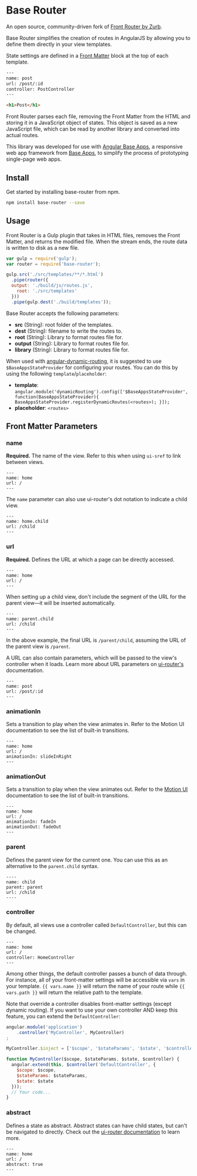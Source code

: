 # Base Router

An open source, community-driven fork of [Front Router by Zurb](https://github.com/zurb/front-router).

Base Router simplifies the creation of routes in AngularJS by allowing you to define them directly in your view templates.

State settings are defined in a [Front Matter](http://jekyllrb.com/docs/frontmatter/) block at the top of each template.

```html
---
name: post
url: /post/:id
controller: PostController
---

<h1>Post</h1>
```

Front Router parses each file, removing the Front Matter from the HTML and storing it in a JavaScript object of states. This object is saved as a new JavaScript file, which can be read by another library and converted into actual routes.

This library was developed for use with [Angular Base Apps](https://github.com/base-apps/angular-base-apps), a responsive web app framework from [Base Apps](https://github.com/base-apps), to simplify the process of prototyping single-page web apps.

## Install

Get started by installing base-router from npm.

```bash
npm install base-router --save
```

## Usage

Front Router is a Gulp plugin that takes in HTML files, removes the Front Matter, and returns the modified file. When the stream ends, the route data is written to disk as a new file.

```js
var gulp = require('gulp');
var router = require('base-router');

gulp.src('./src/templates/**/*.html')
  .pipe(router({
  output: './build/js/routes.js',
    root: './src/templates'
  }))
  .pipe(gulp.dest('./build/templates'));
```

Base Router accepts the following parameters:

  - **src** (String): root folder of the templates.
  - **dest** (String): filename to write the routes to.
  - **root** (String): Library to format routes file for.
  - **output** (String): Library to format routes file for.
  - **library** (String): Library to format routes file for.

When used with [angular-dynamic-routing](https://github.com/base-apps/angular-dynamic-routing), it is suggested to use  `$BaseAppsStateProvider` for configuring your routes.  You can do this by using the following `template`/`placeholder`:
  - **template**: `angular.module('dynamicRouting').config(['$BaseAppsStateProvider', function(BaseAppsStateProvider){ BaseAppsStateProvider.registerDynamicRoutes(<routes>); }]);`
  - **placeholder**: `<routes>`

## Front Matter Parameters

### name

**Required.** The name of the view. Refer to this when using `ui-sref` to link between views.

```
---
name: home
url: /
---
```

The `name` parameter can also use ui-router's dot notation to indicate a child view.

```
---
name: home.child
url: /child
---
```

### url

**Required.** Defines the URL at which a page can be directly accessed.

```
---
name: home
url: /
---
```

When setting up a child view, don't include the segment of the URL for the parent view&mdash;it will be inserted automatically.

```
---
name: parent.child
url: /child
---
```

 In the above example, the final URL is `/parent/child`, assuming the URL of the parent view is `/parent`.

 A URL can also contain parameters, which will be passed to the view's controller when it loads. Learn more about URL parameters on [ui-router's](https://github.com/angular-ui/ui-router/wiki/URL-Routing#url-parameters) documentation.

```
---
name: post
url: /post/:id
---
```

### animationIn

Sets a transition to play when the view animates in. Refer to the <a ui-sref="motion-ui">Motion UI</a> documentation to see the list of built-in transitions.

```
---
name: home
url: /
animationIn: slideInRight
---
```

### animationOut

Sets a transition to play when the view animates out. Refer to the [Motion UI](https://github.com/base-apps/angular-base-apps) documentation to see the list of built-in transitions.

```
---
name: home
url: /
animationIn: fadeIn
animationOut: fadeOut
---
```

### parent

Defines the parent view for the current one. You can use this as an alternative to the `parent.child` syntax.

```
----
name: child
parent: parent
url: /child
----
```

### controller

By default, all views use a controller called `DefaultController`, but this can be changed.

```
---
name: home
url: /
controller: HomeController
---
```

Among other things, the default controller passes a bunch of data through. For instance, all of your front-matter settings will be accessible via `vars` in your template. `{{ vars.name }}` will return the name of your route while `{{ vars.path }}` will return the relative path to the template.

Note that override a controller disables front-matter settings (except dynamic routing). If you want to use your own controller AND keep this feature, you can extend the `DefaultController`:</p>

```javascript
angular.module('application')
    .controller('MyController', MyController)
;

MyController.$inject = ['$scope', '$stateParams', '$state', '$controller'];

function MyController($scope, $stateParams, $state, $controller) {
  angular.extend(this, $controller('DefaultController', {
    $scope: $scope,
    $stateParams: $stateParams,
    $state: $state
  }));
  // Your code...
}
```

### abstract

Defines a state as abstract. Abstract states can have child states, but can't be navigated to directly. Check out the [ui-router documentation](https://github.com/angular-ui/ui-router/wiki/Nested-States-%26-Nested-Views#abstract-states) to learn more.

```
---
name: home
url: /
abstract: true
---
```
